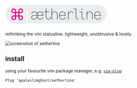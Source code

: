 # ![aetherline](etc/logo.svg)

rethinking the vim statusline. lightweight, unobtrusive & lovely.

![screenshot of aetherline](etc/screenshot.png)

## install

using your favourite vim package manager, e.g. [`vim-plug`](https://github.com/junegunn/vim-plug):

```vim
Plug 'apaleslimghost/aetherline'
```


